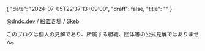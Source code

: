 {
   "date": "2024-07-05T22:37:13+09:00",
   "draft": false,
   "title": ""
}

[@dndc.dev](https://bsky.app/profile/dndc.dev) / [絵置き場](https://dndc.myportfolio.com/) / [Skeb](https://skeb.jp/@dndc)

このブログは個人の見解であり、所属する組織、団体等の公式見解ではありません。